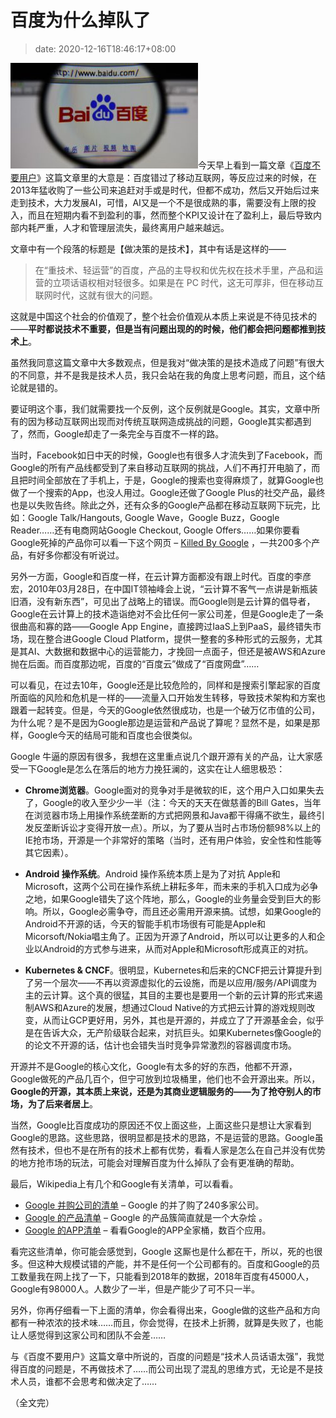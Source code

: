 # 百度为什么掉队了
>date: 2020-12-16T18:46:17+08:00


![](/assets/images/baidu-300x169.jpg)今天早上看到一篇文章《[百度不要用户](https://new.qq.com/omn/20201215/20201215A06XMN00.html)》这篇文章里的大意是：百度错过了移动互联网，等反应过来的时候，在2013年猛收购了一些公司来追赶对手或是时代，但都不成功，然后又开始后过来走到技术，大力发展AI，可惜，AI又是一个不是很成熟的事，需要没有上限的投入，而且在短期内看不到盈利的事，然而整个KPI又设计在了盈利上，最后导致内部内耗严重，人才和管理层流失，最终离用户越来越远。


文章中有一个段落的标题是【做决策的是技术】，其中有话是这样的——



> 在“重技术、轻运营”的百度，产品的主导权和优先权在技术手里，产品和运营的立项话语权相对轻很多。如果是在 PC 时代，这无可厚非，但在移动互联网时代，这就有很大的问题。
> 
> 


这就是中国这个社会的价值观了，整个社会价值观从本质上来说是不待见技术的——**平时都说技术不重要，但是当有问题出现的的时候，他们都会把问题都推到技术上**。


虽然我同意这篇文章中大多数观点，但是我对“做决策的是技术造成了问题”有很大的不同意，并不是我是技术人员，我只会站在我的角度上思考问题，而且，这个结论就是错的。



要证明这个事，我们就需要找一个反例，这个反例就是Google。其实，文章中所有的因为移动互联网出现而对传统互联网造成挑战的问题，Google其实都遇到了，然而，Google却走了一条完全与百度不一样的路。


当时，Facebook如日中天的时候，Google也有很多人才流失到了Facebook，而Google的所有产品线都受到了来自移动互联网的挑战，人们不再打开电脑了，而且把时间全部放在了手机上，于是，Google的搜索也变得麻烦了，就算Google也做了一个搜索的App，也没人用过。Google还做了Google Plus的社交产品，最终也是以失败告终。除此之外，还有众多的Google产品都在移动互联网下玩完，比如：Google Talk/Hangouts, Google Wave，Google Buzz，Google Reader……还有电商网站Google Checkout, Google Offers……如果你要看Google死掉的产品你可以看一下这个网页 – [Killed By Google](https://killedbygoogle.com/) ，一共200多个产品，有好多你都没有听说过。


另外一方面，Google和百度一样，在云计算方面都没有跟上时代。百度的李彦宏，2010年03月28日，在中国IT领袖峰会上说，“云计算不客气一点讲是新瓶装旧酒，没有新东西”，可见出了战略上的错误。而Google则是云计算的倡导者，Google在云计算上的技术造诣绝对不会比任何一家公司差，但是Google走了一条很曲高和寡的路——Google App Engine，直接跨过IaaS上到PaaS，最终错失市场，现在整合进Google Cloud Platform，提供一整套的多种形式的云服务，尤其是其AI、大数据和数据中心的运营能力，才挽回一点面子，但还是被AWS和Azure抛在后面。而百度那边呢，百度的“百度云”做成了“百度网盘”……


可以看见，在过去10年，Google还是比较危险的，同样和是搜索引擎起家的百度所面临的风险和危机是一样的——流量入口开始发生转移，导致技术架构和方案也跟着一起转变。但是，今天的Google依然很成功，也是一个破万亿市值的公司，为什么呢？是不是因为Google那边是运营和产品说了算呢？显然不是，如果是那样，Google今天的结局可能和百度也会很类似。


Google 牛逼的原因有很多，我想在这里重点说几个跟开源有关的产品，让大家感受一下Google是怎么在落后的地方力挽狂澜的，这实在让人细思极恐：


* **Chrome浏览器**。Google面对的竞争对手是微软的IE，这个用户入口如果失去了，Google的收入至少少一半（注：今天的天天在做慈善的Bill Gates，当年在浏览器市场上用操作系统垄断的方式把网景和Java都干得痛不欲生，最终引发反垄断诉讼才变得开放一点）。所以，为了要从当时占市场份额98%以上的IE抢市场，开源是一个非常好的策略（当时，还有用户体验，安全性和性能等其它因素）。


* **Android 操作系统**。Android 操作系统本质上是为了对抗 Apple和Microsoft，这两个公司在操作系统上耕耘多年，而未来的手机入口成为必争之地，如果Google错失了这个阵地，那么，Google的业务量会受到巨大的影响。所以，Google必需争夺，而且还必需用开源来搞。试想，如果Google的Android不开源的话，今天的智能手机市场很有可能是Apple和Micorsoft/Nokia唱主角了。正因为开源了Android，所以可以让更多的人和企业以Android的方式参与进来，从而对Apple和Microsoft形成真正的对抗。


* **Kubernetes & CNCF**。很明显，Kubernetes和后来的CNCF把云计算提升到了另一个层次——不再以资源虚拟化的云设施，而是以应用/服务/API调度为主的云计算。这个真的很猛，其目的主要也是要用一个新的云计算的形式来遏制AWS和Azure的发展，想通过Cloud Native的方式把云计算的游戏规则改变，从而让GCP更好用，另外，其也是开源的，并成立了了开源基金会，似乎是在告诉大众，无产阶级联合起来，对抗巨头。如果Kubernetes像Google的的论文不开源的话，估计也会错失当时竞争异常激烈的容器调度市场。


开源并不是Google的核心文化，Google有太多的好的东西，他都不开源，Google做死的产品几百个，但宁可放到垃圾桶里，他们也不会开源出来。所以，**Google的开源，其本质上来说，还是为其商业逻辑服务的——为了抢夺别人的市场，为了后来者居上**。


当然，Google比百度成功的原因还不仅上面这些，上面这些只是想让大家看到Google的思路。这些思路，很明显都是技术的思路，不是运营的思路。Google虽然有技术，但也不是在所有的技术上都有优势，看看人家是怎么在自己并没有优势的地方抢市场的玩法，可能会对理解百度为什么掉队了会有更准确的帮助。


最后，Wikipedia上有几个和Google有关清单，可以看看。


* [Google 并购公司的清单](https://en.wikipedia.org/wiki/List_of_mergers_and_acquisitions_by_Alphabet) – Google 的并了购了240多家公司。
* [Google 的产品清单](https://en.wikipedia.org/wiki/List_of_Google_products) – Google 的产品簇简直就是一个大杂烩 。
* [Google 的APP清单](https://en.wikipedia.org/wiki/List_of_Android_apps_by_Google) – 看看Google的APP全家桶，数百个应用。


看完这些清单，你可能会感觉到，Google 这厮也是什么都在干，所以，死的也很多。但这种大规模试错的产能，并不是任何一个公司都有的。百度和Google的员工数量我在网上找了一下，只能看到2018年的数据，2018年百度有45000人，Google有98000人。人数少了一半，但是产能少了可不只一半。


另外，你再仔细看一下上面的清单，你会看得出来，Google做的这些产品和方向都有一种浓浓的技术味……而且，你会觉得，在技术上折腾，就算是失败了，也能让人感觉得到这家公司和团队不会差……


与《百度不要用户》这篇文章中所说的，百度的问题是“技术人员话语太强”，我觉得百度的问题是，不再做技术了……而公司出现了混乱的思维方式，无论是不是技术人员，谁都不会思考和做决定了……


（全文完）


